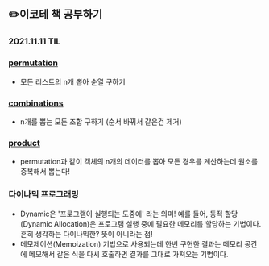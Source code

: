 ## ✏️이코테 책 공부하기
### 2021.11.11 TIL
### [permutation](https://github.com/julia0926/PyCodingTest/blob/main/Basic/itertools/permutation_ex.py)

- 모든 리스트의 n개 뽑아 순열 구하기

### [combinations](https://github.com/julia0926/PyCodingTest/blob/main/Basic/itertools/combination_ex.py)

- n개를 뽑는 모든 조합 구하기 (순서 바꿔서 같은건 제거)

### [product](https://github.com/julia0926/PyCodingTest/blob/main/Basic/itertools/product_ex.py)

- permutation과 같이 객체의 n개의 데이터를 뽑아 모든 경우를 계산하는데 원소를 중복해서 뽑는다!

### 다이나믹 프로그래밍
- Dynamic은 '프로그램이 실행되는 도중에' 라는 의미! 예를 들어, 동적 할당(Dynamic Allocation)은 프로그램 실행 중에 필요한 메모리를 할당하는 기법이다. 흔히 생각하는 다이나믹한? 뜻이 아니라는 점!
- 메모제이션(Memoization) 기법으로 사용되는데 한번 구현한 결과는 메모리 공간에 메모해서 같은 식을 다시 호출하면 결과를 그대로 가져오는 기법이다.
